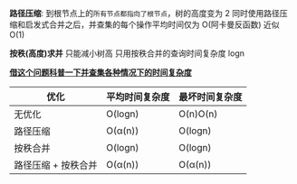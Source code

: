 **路径压缩**:
到根节点上的`所有节点都指向了根节点`，树的高度变为 2
同时使用路径压缩和启发式合并之后，并查集的每个操作平均时间仅为 O(阿卡曼反函数) 近似 O(1)

**按秩(高度)求并**
只能减小树高 只用按秩合并的查询时间复杂度 logn

**[借这个问题科普一下并查集各种情况下的时间复杂度](https://leetcode.cn/problems/number-of-provinces/solution/jie-zhe-ge-wen-ti-ke-pu-yi-xia-bing-cha-0unne/)**

| 优化                | 平均时间复杂度 | 最坏时间复杂度 |
| ------------------- | -------------- | -------------- |
| 无优化              | O(logn)        | O(n)O(n)       |
| 路径压缩            | O(α(n))        | O(logn)        |
| 按秩合并            | O(logn)        | O(logn)        |
| 路径压缩 + 按秩合并 | O(α(n))        | O(α(n))        |
